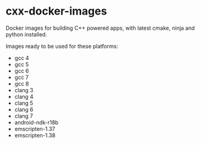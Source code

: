 # cxx-docker-images
Docker images for building C++ powered apps, with latest cmake, ninja and python installed.

Images ready to be used for these platforms:
- gcc 4
- gcc 5
- gcc 6
- gcc 7
- gcc 8
- clang 3
- clang 4
- clang 5
- clang 6
- clang 7
- android-ndk-r18b
- emscripten-1.37
- emscripten-1.38
